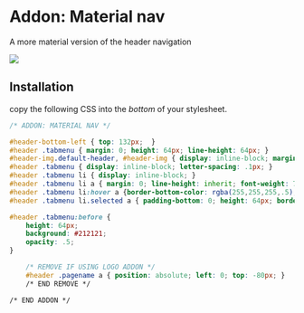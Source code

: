 # Addon: Material nav
A more material version of the header navigation

![](https://i.imgur.com/pU3Z7II.png)

## Installation
copy the following CSS into the *bottom* of your stylesheet.

```css
/* ADDON: MATERIAL NAV */

#header-bottom-left { top: 132px;  }
#header .tabmenu { margin: 0; height: 64px; line-height: 64px; }
#header-img.default-header, #header-img { display: inline-block; margin: 10px 12px 0 0; }
#header .tabmenu { display: inline-block; letter-spacing: .1px; }
#header .tabmenu li { display: inline-block; }
#header .tabmenu li a { margin: 0; line-height: inherit; font-weight: 700; padding: 0 12px; height: 64px; color: #fff; border-bottom: 2px solid rgba(255,255,255,0); transition: border-bottom-color .1s ease-out; }
#header .tabmenu li:hover a {border-bottom-color: rgba(255,255,255,.5); }
#header .tabmenu li.selected a { padding-bottom: 0; height: 64px; border-color: #fff }

#header .tabmenu:before {
    height: 64px;
    background: #212121;
    opacity: .5;
}

    /* REMOVE IF USING LOGO ADDON */
    #header .pagename a { position: absolute; left: 0; top: -80px; }
    /* END REMOVE */

/* END ADDON */
```
